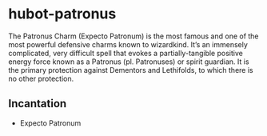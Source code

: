 # hubot-patronus

The Patronus Charm (Expecto Patronum) is the most famous and one of the most powerful defensive charms known to wizardkind.
It’s an immensely complicated, very difficult spell that evokes a partially-tangible positive energy force known as a Patronus (pl. Patronuses)
or spirit guardian. It is the primary protection against Dementors and Lethifolds, to which there is no other protection.

## Incantation
- Expecto Patronum


